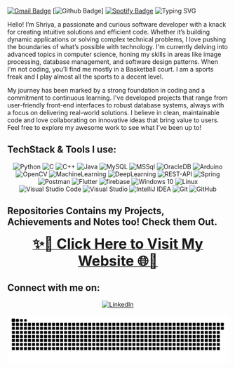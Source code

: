 



[![Gmail Badge](https://img.shields.io/badge/-shriyasenthil59@gmail.com-c14438?style=flat&logo=Gmail&logoColor=white&link=mailto:shriyasenthil59@gmail.com)](mailto:shriyasenthil59@gmail.com) [![Github Badge](https://img.shields.io/badge/-AnirudhRamesh-grey?style=flat&logo=github&logoColor=white&link=https://github.com/shriya-5/)] [![Spotify Badge](https://img.shields.io/badge/-SpotifyPodcast-c14438?style=flat&logo=Spotify&logoColor=white&color=green&link=https://twitter.com/@crazycoder21/)](https://www.twitter.com/@crazycoder21/)
![Typing SVG](https://readme-typing-svg.herokuapp.com?color=18A4F7&size=40&width=900&height=100&lines=Welcome+to+my+page!)
<p align='left'>Hello! I’m Shriya, a passionate and curious software developer with a knack for creating intuitive solutions and efficient code. Whether it’s building dynamic applications or solving complex technical problems, I love pushing the boundaries of what’s possible with technology. I'm currently delving into advanced topics in computer science, honing my skills in areas like image processing, database management, and software design patterns. When I'm not coding, you’ll find me mostly in a Basketball court. I am a sports freak and I play almost all the sports to a decent level. 

My journey has been marked by a strong foundation in coding and a commitment to continuous learning. I've developed projects that range from user-friendly front-end interfaces to robust database systems, always with a focus on delivering real-world solutions. I believe in clean, maintainable code and love collaborating on innovative ideas that bring value to users. Feel free to explore my awesome work to see what I’ve been up to!</p>

## TechStack & Tools I use:

<p align="center">
<img alt="Python" src="https://img.shields.io/badge/python-%2314354C.svg?style=for-the-badge&logo=python&logoColor=white"/>
<img alt="C" src="https://img.shields.io/badge/c-%2300599C.svg?style=for-the-badge&logo=c&logoColor=white"/>
<img alt="C++" src="https://img.shields.io/badge/c++-%2300599C.svg?style=for-the-badge&logo=c%2B%2B&ogoColor=white"/>
<img alt="Java" src="https://img.shields.io/badge/java-%23ED8B00.svg?style=for-the-badge&logo=java&logoColor=white"/>
 <img alt="MySQL" src="https://img.shields.io/badge/mysql-%2300f.svg?style=for-the-badge&logo=mysql&logoColor=white"/>
 <img alt="MSSql" src="https://img.shields.io/badge/microsoft_Sql_Server-yellow.svg?style=for-the-badge&logoColor=white"/>
 <img alt="OracleDB" src ="https://img.shields.io/badge/oracleDB-%23F00000.svg?style=for-the-badge&logo=oracle&logoColor=white" />
 <img alt="Arduino" src="https://img.shields.io/badge/-Arduino-00979D?style=for-the-badge&logo=Arduino&logoColor=white"/>
 <img alt="OpenCV" src="https://img.shields.io/badge/opencv-%23white.svg?style=for-the-badge&logo=opencv&logoColor=white"/>
 <img alt="MachineLearning" src="https://img.shields.io/badge/-Machine_Learning-blue.svg?style=for-the-badge&logo=ml&logoColor=white"/>
 <img alt="DeepLearning" src="https://img.shields.io/badge/Deep_Learning-black.svg?style=for-the-badge&logo=deeplearning&logoColor=white"/>
 <img alt="REST-API" src="https://img.shields.io/badge/RESTapi-430098?style=for-the-badge&logo=RESTapi&logoColor=white"/>
 <img alt="Spring" src="https://img.shields.io/badge/Spring-6DB33F?style=for-the-badge&logo=spring&logoColor=white"/>
 <img alt="Postman" src="https://img.shields.io/badge/Postman-FF6C37?style=for-the-badge&logo=Postman&logoColor=white" />
 <img alt="Flutter" src="https://img.shields.io/badge/Flutter-02569B?style=for-the-badge&logo=flutter&logoColor=white"/>
 <img alt="firebase" src="https://img.shields.io/badge/firebase-ffca28?style=for-the-badge&logo=firebase&logoColor=black"/>
  <img alt="Windows 10" src="https://img.shields.io/badge/Windows-0078D6?style=for-the-badge&logo=windows&logoColor=white" />
  <img alt="Linux" src="https://img.shields.io/badge/Ubuntu-E95420?style=for-the-badge&logo=linuxserver&logoColor=white" />
  <img alt="Visual Studio Code" src="https://img.shields.io/badge/VisualStudioCode-0078d7.svg?style=for-the-badge&logo=visual-studio-code&logoColor=white"/>
  <img alt="Visual Studio" src="https://img.shields.io/badge/VisualStudio-5C2D91.svg?style=for-the-badge&logo=visual-studio&logoColor=white"/>
  <img alt="IntelliJ IDEA" src="https://img.shields.io/badge/IntelliJIDEA-000000.svg?style=for-the-badge&logo=intellij-idea&logoColor=white"/>
  <img alt="Git" src="https://img.shields.io/badge/git-%23F05033.svg?style=for-the-badge&logo=git&logoColor=white"/>
  <img alt="GitHub" src="https://img.shields.io/badge/github-%23121011.svg?style=for-the-badge&logo=github&logoColor=white"/>

</p>
 
## Repositories Contains my Projects, Achievements and Notes too! Check them Out.

<p align="center">
  <a href="https://shriya592002.wixstudio.com/mysite" target="_blank">
    <strong><span style="font-size: 32px;">✨🚀 Click Here to Visit My Website 🌐💫</span></strong>
  </a>
</p>

## Connect with me on: 

<p align="center">
  <a href="https://www.linkedin.com/in/sh05/" target="_blank">
    <img src="https://img.shields.io/badge/LinkedIn-%230077B5?style=for-the-badge&logo=linkedin&logoColor=white" alt="LinkedIn">
  </a>
</p>

<!--
<p align=center> <img src=https://komarev.com/ghpvc/?username=AnirudhRamesh alt=AnirudhRamesh /> </p>

<br><br>

![Anirudh's GitHub stats](https://github-readme-stats.vercel.app/api?username=AnirudhRamesh&count_private=true&theme=radical&show_icons=true)
![Top Langs](https://github-readme-stats.vercel.app/api/top-langs/?username=AnirudhRamesh&theme=blue-green)
<table>
  <tr>
   <center> <td><img src="https://github-profile-summary-cards.vercel.app/api/cards/profile-details?username=AnirudhRamesh&theme=solarized_dark"  display=block width=100% height=auto alt="1"></td></center>
   </tr>
  
</table>
-->

![snake](https://github.com/anirudhr09/anirudhr09/blob/anirudhr09-patch-1/github-contribution-grid-snake.svg)
